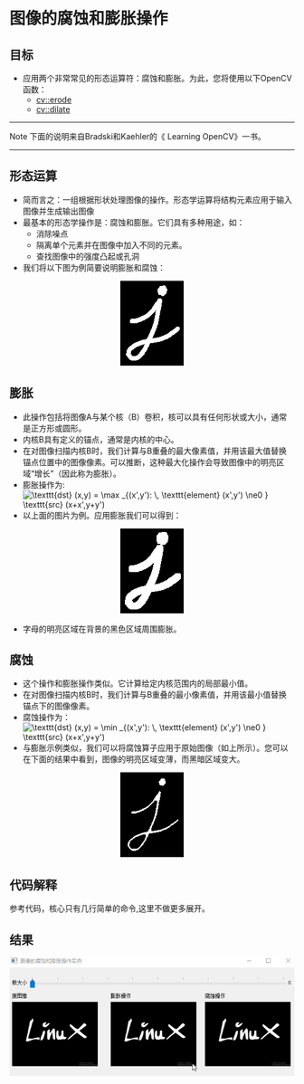 # 图像的腐蚀和膨胀操作
## 目标

* 应用两个非常常见的形态运算符：腐蚀和膨胀。为此，您将使用以下OpenCV函数：
  *  [cv::erode](https://docs.opencv.org/4.3.0/d4/d86/group__imgproc__filter.html#gaeb1e0c1033e3f6b891a25d0511362aeb)
  *  [cv::dilate](https://docs.opencv.org/4.3.0/d4/d86/group__imgproc__filter.html#ga4ff0f3318642c4f469d0e11f242f3b6c)

-------------------------------------------
Note
下面的说明来自Bradski和Kaehler的《 Learning OpenCV》一书。

-------------------------------------------

## 形态运算
* 简而言之：一组根据形状处理图像的操作。形态学运算将结构元素应用于输入图像并生成输出图像
* 最基本的形态学操作是：腐蚀和膨胀。它们具有多种用途，如：
  * 消除噪点
  * 隔离单个元素并在图像中加入不同的元素。
  * 查找图像中的强度凸起或孔洞
* 我们将以下图为例简要说明膨胀和腐蚀：

<div align="center">
<img src="./pictures/Morphology_1_Tutorial_Theory_Original_Image.png" />
</div>

## 膨胀
* 此操作包括将图像A与某个核（B）卷积，核可以具有任何形状或大小，通常是正方形或圆形。
* 内核B具有定义的锚点，通常是内核的中心。
* 在对图像扫描内核B时，我们计算与B重叠的最大像素值，并用该最大值替换锚点位置中的图像像素。可以推断，这种最大化操作会导致图像中的明亮区域“增长”（因此称为膨胀）。
* 膨胀操作为:<img src="https://latex.codecogs.com/gif.latex?\texttt{dst}&space;(x,y)&space;=&space;\max&space;_{(x',y'):&space;\,&space;\texttt{element}&space;(x',y')&space;\ne0&space;}&space;\texttt{src}&space;(x&plus;x',y&plus;y')" title="\texttt{dst} (x,y) = \max _{(x',y'): \, \texttt{element} (x',y') \ne0 } \texttt{src} (x+x',y+y')" />
* 以上面的图片为例。应用膨胀我们可以得到：
  
<div align="center">
<img src="./pictures/Morphology_1_Tutorial_Theory_Dilation.png" />
</div>

* 字母的明亮区域在背景的黑色区域周围膨胀。

## 腐蚀

* 这个操作和膨胀操作类似。它计算给定内核范围内的局部最小值。
* 在对图像扫描内核B时，我们计算与B重叠的最小像素值，并用该最小值替换锚点下的图像像素。
* 腐蚀操作为：<img src="https://latex.codecogs.com/gif.latex?\texttt{dst}&space;(x,y)&space;=&space;\min&space;_{(x',y'):&space;\,&space;\texttt{element}&space;(x',y')&space;\ne0&space;}&space;\texttt{src}&space;(x&plus;x',y&plus;y')" title="\texttt{dst} (x,y) = \min _{(x',y'): \, \texttt{element} (x',y') \ne0 } \texttt{src} (x+x',y+y')" />
* 与膨胀示例类似，我们可以将腐蚀算子应用于原始图像（如上所示）。您可以在下面的结果中看到，图像的明亮区域变薄，而黑暗区域变大。

<div align="center">
<img src="./pictures/Morphology_1_Tutorial_Theory_Erosion.png" />
</div>

## 代码解释

参考代码，核心只有几行简单的命令,这里不做更多展开。

## 结果

<div align="center">
<img src="./pictures/result.gif" />
</div>